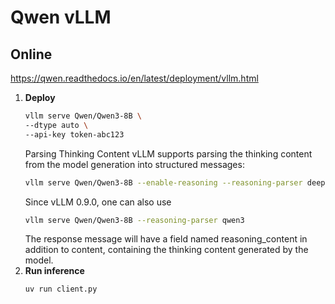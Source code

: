 # Qwen vLLM

## Online
https://qwen.readthedocs.io/en/latest/deployment/vllm.html
1.  **Deploy**
    ```bash
    vllm serve Qwen/Qwen3-8B \
    --dtype auto \
    --api-key token-abc123
    ```
    Parsing Thinking Content
    vLLM supports parsing the thinking content from the model generation into structured messages:
    ```bash
    vllm serve Qwen/Qwen3-8B --enable-reasoning --reasoning-parser deepseek_r1
    ```
    Since vLLM 0.9.0, one can also use
    ```bash
    vllm serve Qwen/Qwen3-8B --reasoning-parser qwen3
    ```
    The response message will have a field named reasoning_content in addition to content, containing the thinking content generated by the model.
1.  **Run inference**
    ```bash
    uv run client.py
    ```
